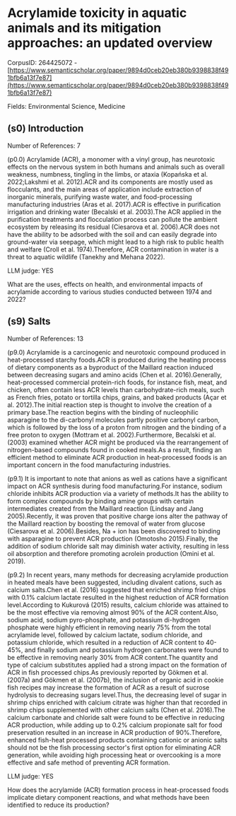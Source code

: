 # Acrylamide toxicity in aquatic animals and its mitigation approaches: an updated overview

CorpusID: 264425072 - [https://www.semanticscholar.org/paper/9894d0ceb20eb380b9398838f491bfb6a13f7e87](https://www.semanticscholar.org/paper/9894d0ceb20eb380b9398838f491bfb6a13f7e87)

Fields: Environmental Science, Medicine

## (s0) Introduction
Number of References: 7

(p0.0) Acrylamide (ACR), a monomer with a vinyl group, has neurotoxic effects on the nervous system in both humans and animals such as overall weakness, numbness, tingling in the limbs, or ataxia (Kopańska et al. 2022;Lakshmi et al. 2012).ACR and its components are mostly used as flocculants, and the main areas of application include extraction of inorganic minerals, purifying waste water, and food-processing manufacturing industries (Aras et al. 2017).ACR is effective in purification irrigation and drinking water (Becalski et al. 2003).The ACR applied in the purification treatments and flocculation process can pollute the ambient ecosystem by releasing its residual (Ciesarova et al. 2006).ACR does not have the ability to be adsorbed with the soil and can easily degrade into ground-water via seepage, which might lead to a high risk to public health and welfare (Croll et al. 1974).Therefore, ACR contamination in water is a threat to aquatic wildlife (Tanekhy and Mehana 2022).

LLM judge: YES

What are the uses, effects on health, and environmental impacts of acrylamide according to various studies conducted between 1974 and 2022?

## (s9) Salts
Number of References: 13

(p9.0) Acrylamide is a carcinogenic and neurotoxic compound produced in heat-processed starchy foods.ACR is produced during the heating process of dietary components as a byproduct of the Maillard reaction induced between decreasing sugars and amino acids (Chen et al. 2016).Generally, heat-processed commercial protein-rich foods, for instance fish, meat, and chicken, often contain less ACR levels than carbohydrate-rich meals, such as French fries, potato or tortilla chips, grains, and baked products (Açar et al. 2012).The initial reaction step is thought to involve the creation of a primary base.The reaction begins with the binding of nucleophilic asparagine to the di-carbonyl molecules partly positive carbonyl carbon, which is followed by the loss of a proton from nitrogen and the binding of a free proton to oxygen (Mottram et al. 2002).Furthermore, Becalski et al. (2003) examined whether ACR might be produced via the rearrangement of nitrogen-based compounds found in cooked meals.As a result, finding an efficient method to eliminate ACR production in heat-processed foods is an important concern in the food manufacturing industries.

(p9.1) It is important to note that anions as well as cations have a significant impact on ACR synthesis during food manufacturing.For instance, sodium chloride inhibits ACR production via a variety of methods.It has the ability to form complex compounds by binding amine groups with certain intermediates created from the Maillard reaction (Lindsay and Jang 2005).Recently, it was proven that positive charge ions alter the pathway of the Maillard reaction by boosting the removal of water from glucose (Ciesarova et al. 2006).Besides, Na + ion has been discovered to binding with asparagine to prevent ACR production (Omotosho 2015).Finally, the addition of sodium chloride salt may diminish water activity, resulting in less oil absorption and therefore promoting acrolein production (Omini et al. 2019).

(p9.2) In recent years, many methods for decreasing acrylamide production in heated meals have been suggested, including divalent cations, such as calcium salts.Chen et al. (2016) suggested that enriched shrimp fried chips with 0.1% calcium lactate resulted in the highest reduction of ACR formation level.According to Kukurová (2015) results, calcium chloride was attained to be the most effective via removing almost 90% of the ACR content.Also, sodium acid, sodium pyro-phosphate, and potassium di-hydrogen phosphate were highly efficient in removing nearly 75% from the total acrylamide level, followed by calcium lactate, sodium chloride, and potassium chloride, which resulted in a reduction of ACR content to 40-45%, and finally sodium and potassium hydrogen carbonates were found to be effective in removing nearly 30% from ACR content.The quantity and type of calcium substitutes applied had a strong impact on the formation of ACR in fish processed chips.As previously reported by Gökmen et al. (2007a) and Gökmen et al. (2007b), the inclusion of organic acid in cookie fish recipes may increase the formation of ACR as a result of sucrose hydrolysis to decreasing sugars level.Thus, the decreasing level of sugar in shrimp chips enriched with calcium citrate was higher than that recorded in shrimp chips supplemented with other calcium salts (Chen et al. 2016).The calcium carbonate and chloride salt were found to be effective in reducing ACR production, while adding up to 0.2% calcium propionate salt for food preservation resulted in an increase in ACR production of 90%.Therefore, enhanced fish-heat processed products containing cationic or anionic salts should not be the fish processing sector's first option for eliminating ACR generation, while avoiding high processing heat or overcooking is a more effective and safe method of preventing ACR formation.

LLM judge: YES

How does the acrylamide (ACR) formation process in heat-processed foods implicate dietary component reactions, and what methods have been identified to reduce its production?

